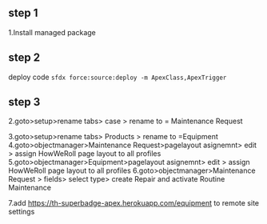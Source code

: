 ## step 1

1.Install managed package

## step 2

deploy code
`sfdx force:source:deploy -m ApexClass,ApexTrigger`

## step 3

2.goto>setup>rename tabs> case > rename to = Maintenance Request

3.goto>setup>rename tabs> Products > rename to =Equipment
4.goto>objectmanager>Maintenance Request>pagelayout asignemnt> edit > assign HowWeRoll page layout to all profiles
5.goto>objectmanager>Equipment>pagelayout asignemnt> edit > assign HowWeRoll page layout to all profiles
6.goto>objectmanager>Maintenance Request > fields> select type> create Repair and activate Routine Maintenance

7.add https://th-superbadge-apex.herokuapp.com/equipment to remote site settings
